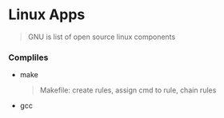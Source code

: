 # Linux Apps

> GNU is list of open source linux components

### Compliles
- make
  > Makefile: create rules, assign cmd to rule, chain rules
- gcc